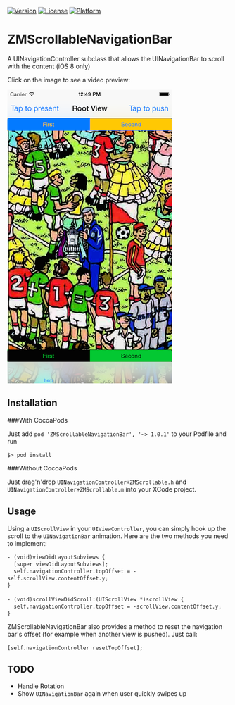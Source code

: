 [![Version](https://img.shields.io/cocoapods/v/ZMScrollableNavigationBar.svg?style=flat)](http://cocoapods.org/pods/ZMScrollableNavigationBar)
[![License](https://img.shields.io/cocoapods/l/ZMScrollableNavigationBar.svg?style=flat)](http://cocoapods.org/pods/ZMScrollableNavigationBar)
[![Platform](https://img.shields.io/cocoapods/p/ZMScrollableNavigationBar.svg?style=flat)](http://cocoapods.org/pods/ZMScrollableNavigationBar)

# ZMScrollableNavigationBar
A UINavigationController subclass that allows the UINavigationBar to scroll with the content (iOS 8 only)

Click on the image to see a video preview:

[![Screenshot](./Screenshots/ZMScrollableNavigationBarScreenshot.png)](http://www.dailymotion.com/embed/video/x2ku8aq)

## Installation

###With CocoaPods

Just add `pod 'ZMScrollableNavigationBar', '~> 1.0.1'` to your Podfile and run

```
$> pod install
```

###Without CocoaPods

Just drag'n'drop `UINavigationController+ZMScrollable.h` and `UINavigationController+ZMScrollable.m` into your XCode project.

## Usage

Using a `UIScrollView` in your `UIViewController`, you can simply hook up the scroll to the `UINavigationBar` animation. Here are the two methods you need to implement:

```
- (void)viewDidLayoutSubviews {
  [super viewDidLayoutSubviews];
  self.navigationController.topOffset = -self.scrollView.contentOffset.y;
}

- (void)scrollViewDidScroll:(UIScrollView *)scrollView {
  self.navigationController.topOffset = -scrollView.contentOffset.y;
}
```

ZMScrollableNavigationBar also provides a method to reset the navigation bar's offset (for example when another view is pushed). Just call:

```
[self.navigationController resetTopOffset];
```

## TODO

- Handle Rotation
- Show `UINavigationBar` again when user quickly swipes up